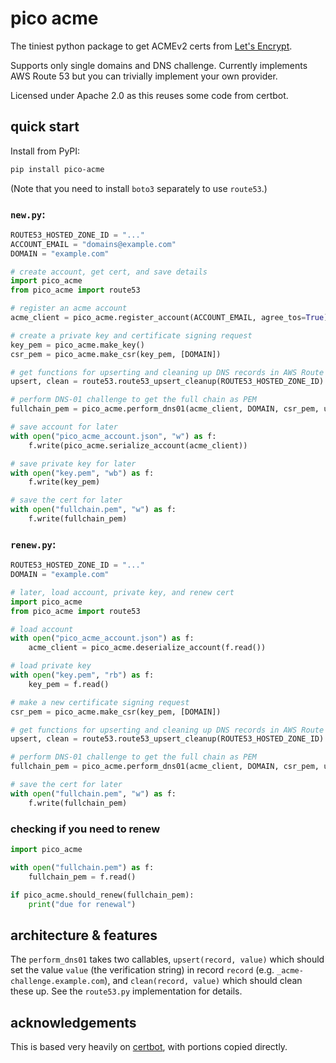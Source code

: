 # pico acme

The tiniest python package to get ACMEv2 certs from [Let's Encrypt](https://letsencrypt.org/).

Supports only single domains and DNS challenge. Currently implements AWS Route 53 but you can trivially implement your own provider.

Licensed under Apache 2.0 as this reuses some code from certbot.

## quick start

Install from PyPI:

```sh
pip install pico-acme
```

(Note that you need to install `boto3` separately to use `route53`.)

### `new.py`:

```py
ROUTE53_HOSTED_ZONE_ID = "..."
ACCOUNT_EMAIL = "domains@example.com"
DOMAIN = "example.com"

# create account, get cert, and save details
import pico_acme
from pico_acme import route53

# register an acme account
acme_client = pico_acme.register_account(ACCOUNT_EMAIL, agree_tos=True)

# create a private key and certificate signing request
key_pem = pico_acme.make_key()
csr_pem = pico_acme.make_csr(key_pem, [DOMAIN])

# get functions for upserting and cleaning up DNS records in AWS Route 53
upsert, clean = route53.route53_upsert_cleanup(ROUTE53_HOSTED_ZONE_ID)

# perform DNS-01 challenge to get the full chain as PEM
fullchain_pem = pico_acme.perform_dns01(acme_client, DOMAIN, csr_pem, upsert, clean)

# save account for later
with open("pico_acme_account.json", "w") as f:
    f.write(pico_acme.serialize_account(acme_client))

# save private key for later
with open("key.pem", "wb") as f:
    f.write(key_pem)

# save the cert for later
with open("fullchain.pem", "w") as f:
    f.write(fullchain_pem)
```

### `renew.py`:

```py
ROUTE53_HOSTED_ZONE_ID = "..."
DOMAIN = "example.com"

# later, load account, private key, and renew cert
import pico_acme
from pico_acme import route53

# load account
with open("pico_acme_account.json") as f:
    acme_client = pico_acme.deserialize_account(f.read())

# load private key
with open("key.pem", "rb") as f:
    key_pem = f.read()

# make a new certificate signing request
csr_pem = pico_acme.make_csr(key_pem, [DOMAIN])

# get functions for upserting and cleaning up DNS records in AWS Route 53
upsert, clean = route53.route53_upsert_cleanup(ROUTE53_HOSTED_ZONE_ID)

# perform DNS-01 challenge to get the full chain as PEM
fullchain_pem = pico_acme.perform_dns01(acme_client, DOMAIN, csr_pem, upsert, clean)

# save the cert for later
with open("fullchain.pem", "w") as f:
    f.write(fullchain_pem)
```

### checking if you need to renew

```py
import pico_acme

with open("fullchain.pem") as f:
    fullchain_pem = f.read()

if pico_acme.should_renew(fullchain_pem):
    print("due for renewal")
```

## architecture & features

The `perform_dns01` takes two callables, `upsert(record, value)` which should set the value `value` (the verification string) in record `record` (e.g. `_acme-challenge.example.com`), and `clean(record, value)` which should clean these up. See the `route53.py` implementation for details.

## acknowledgements

This is based very heavily on [certbot](https://github.com/certbot/certbot), with portions copied directly.
